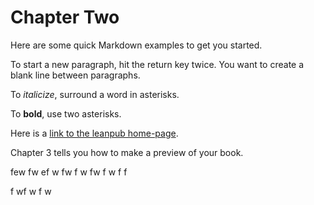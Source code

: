 # Chapter Two

Here are some quick Markdown examples to get you started.

To start a new paragraph, hit the return key twice. You want to create a blank line between paragraphs.

To *italicize*, surround a word in asterisks.

To **bold**, use two asterisks.

Here is a [link to the leanpub home-page](https://leanpub.com).

Chapter 3 tells you how to make a preview of your book.


few
fw
ef
w
fw
f
w
fw
f
w
f
f

f
wf
w
f
w